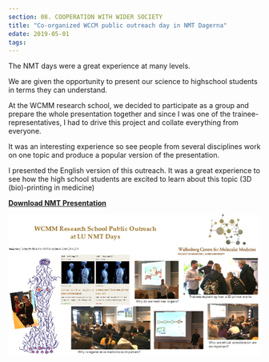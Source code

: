 ```yaml
---
section: 08. COOPERATION WITH WIDER SOCIETY
title: "Co-organized WCCM public outreach day in NMT Dagerna"
edate: 2019-05-01
tags:
---
```


The NMT days were a great experience at many levels. 

We are given the opportunity to present our science to highschool students in terms they can understand. 

At the WCMM research school, we decided to participate as a group and prepare the whole presentation together and since I was one of the trainee-representatives, I had to drive this project and collate everything from everyone. 

It was an interesting experience so see people from several disciplines work on one topic and produce a popular version of the presentation. 

I presented the English version of this outreach. It was a great experience to see how the high school students are excited to learn about this topic (3D (bio)-printing in medicine)

[**Download NMT Presentation**](/assets/files/WCMM%20Outreach-Final-English.pptx)

![](/assets/img/Picture1.png)